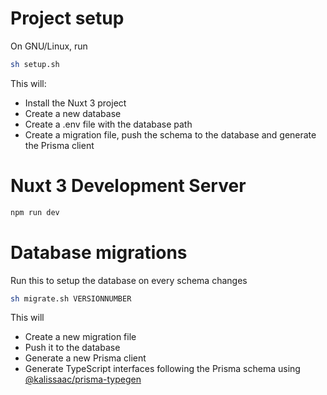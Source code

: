 # Project setup

On GNU/Linux, run

```bash
sh setup.sh
```

This will:

- Install the Nuxt 3 project
- Create a new database
- Create a .env file with the database path
- Create a migration file, push the schema to the database and generate the Prisma client

# Nuxt 3 Development Server

```bash
npm run dev
```

# Database migrations

Run this to setup the database on every schema changes

```bash
sh migrate.sh VERSIONNUMBER
```

This will

- Create a new migration file
- Push it to the database
- Generate a new Prisma client
- Generate TypeScript interfaces following the Prisma schema using [@kalissaac/prisma-typegen](https://github.com/Kalissaac/prisma-typegen)
